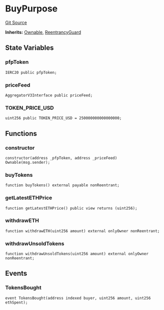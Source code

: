# BuyPurpose
[Git Source](https://github.com/KBryan/PFP3eInteractive/blob/9ca4333e3a12a1ceff0ce5cf0bec5d44ba67c678/src/BuyPurpose.sol)

**Inherits:**
[Ownable](/src/PurposeRewardsFlattened.sol/abstract.Ownable.md), [ReentrancyGuard](/src/PurposeRewardsFlattened.sol/abstract.ReentrancyGuard.md)


## State Variables
### pfpToken

```solidity
IERC20 public pfpToken;
```


### priceFeed

```solidity
AggregatorV3Interface public priceFeed;
```


### TOKEN_PRICE_USD

```solidity
uint256 public TOKEN_PRICE_USD = 250000000000000000;
```


## Functions
### constructor


```solidity
constructor(address _pfpToken, address _priceFeed) Ownable(msg.sender);
```

### buyTokens


```solidity
function buyTokens() external payable nonReentrant;
```

### getLatestETHPrice


```solidity
function getLatestETHPrice() public view returns (uint256);
```

### withdrawETH


```solidity
function withdrawETH(uint256 amount) external onlyOwner nonReentrant;
```

### withdrawUnsoldTokens


```solidity
function withdrawUnsoldTokens(uint256 amount) external onlyOwner nonReentrant;
```

## Events
### TokensBought

```solidity
event TokensBought(address indexed buyer, uint256 amount, uint256 ethSpent);
```

